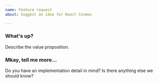 ```yaml
---
name: Feature request
about: Suggest an idea for React Cosmos

---
```


### What's up?

Describe the value proposition.

### Mkay, tell me more...

Do you have an implementation detail in mind? Is there anything else we should know?
